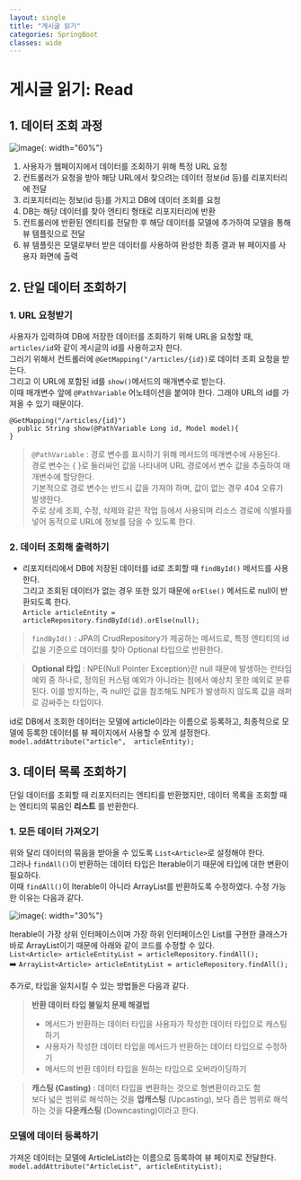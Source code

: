 ```yaml
---
layout: single
title: "게시글 읽기"
categories: SpringBoot
classes: wide
---
```


# 게시글 읽기: Read

## 1. 데이터 조회 과정

![image](https://github.com/Y0-0N63/STUDY-4242/assets/144354615/b4442b0b-7104-4f74-b98e-b137a1e936a9){: width="60%"}

1. 사용자가 웹페이지에서 데이터를 조회하기 위해 특정 URL 요청
2. 컨트롤러가 요청을 받아 해당 URL에서 찾으려는 데이터 정보(id 등)를 리포지터리에 전달
3. 리포지터리는 정보(id 등)를 가지고 DB에 데이터 조회를 요청
4. DB는 해당 데이터를 찾아 엔티티 형태로 리포지터리에 반환
5. 컨트롤러에 반환된 엔티티를 전달한 후 해당 데이터를 모델에 추가하여 모델을 통해 뷰 템플릿으로 전달
6. 뷰 템플릿은 모델로부터 받은 데이터를 사용하여 완성한 최종 결과 뷰 페이지를 사용자 화면에 출력

## 2. 단일 데이터 조회하기

### 1. URL 요청받기
사용자가 입력하여 DB에 저장한 데이터를 조회하기 위해 URL을 요청할 때, `articles/id`와 같이 게시글의 id를 사용하고자 한다.  <br>
그러기 위해서 컨트롤러에 `@GetMapping("/articles/{id})`로 데이터 조회 요청을 받는다. <br>
그리고 이 URL에 포함된 id를 `show()`메서드의 매개변수로 받는다. <br>
이때 매개변수 앞에 `@PathVariable` 어노테이션을 붙여야 한다. 그래야 URL의 id를 가져올 수 있기 때문이다.
```
@GetMapping("/articles/{id}")
  public String show(@PathVariable Long id, Model model){
}
```

>`@PathVariable` : 경로 변수를 표시하기 위해 메서드의 매개변수에 사용된다. <br>
> 경로 변수는 { }로 둘러싸인 값을 나타내며 URL 경로에서 변수 값을 추출하여 매개변수에 할당한다. <br>
> 기본적으로 경로 변수는 반드시 값을 가져야 하며, 값이 없는 경우 404 오류가 발생한다. <br>
> 주로 상세 조회, 수정, 삭제와 같은 작업 등에서 사용되며 리소스 경로에 식별자를 넣어 동적으로 URL에 정보를 담을 수 있도록 한다.

### 2. 데이터 조회해 출력하기
- 리포지터리에서 DB에 저장된 데이터를 id로 조회할 때 `findById()` 메서드를 사용한다. <br>
그리고 조회된 데이터가 없는 경우 또한 있기 때문에 `orElse()` 메서드로 null이 반환되도록 한다. <br>
`Article articleEntity = articleRepository.findById(id).orElse(null);`

>`findById()` : JPA의 CrudRepository가 제공하는 메서드로, 특정 엔티티의 id 값을 기준으로 데이터를 찾아 Optional 타입으로 반환한다.

>**Optional 타입** : NPE(Null Pointer Exception)란 null 때문에 발생하는 런타임 예외 중 하나로, 정의된 커스텀 예외가 아니라는 점에서 예상치 못한 예외로 분류된다. 이를 방지하는, 즉 null인 값을 참조해도 NPE가 발생하지 않도록 값을 래퍼로 감싸주는 타입이다.

id로 DB에서 조회한 데이터는 모델에 article이라는 이름으로 등록하고, 최종적으로 모델에 등록한 데이터를 뷰 페이지에서 사용할 수 있게 설정한다. <br>
`model.addAttribute("article",  articleEntity);`

## 3. 데이터 목록 조회하기

단일 데이터를 조회할 때 리포지터리는 엔티티를 반환했지만, 데이터 목록을 조회할 때는 엔티티의 묶음인 **리스트**	를 반환한다.

### 1. 모든 데이터 가져오기
위와 달리 데이터의 묶음을 받아올 수 있도록 `List<Article>`로 설정해야 한다. <br>
그러나 `findAll()`이 반환하는 데이터 타입은 Iterable이기 때문에 타입에 대한 변환이 필요하다. <br>
이때 `findAll()`이 Iterable이 아니라 ArrayList를 반환하도록 수정하였다. 수정 가능한 이유는 다음과 같다.

![image](https://github.com/Y0-0N63/Spring-Boot/assets/144354615/7572a864-aa6d-4667-8f0c-f46ddec81d82){: width="30%"}

Iterable이 가장 상위 인터페이스이며 가장 하위 인터페이스인 List를 구현한 클래스가 바로 ArrayList이기 때문에 아래와 같이 코드를 수정할 수 있다.  <br>
`List<Article> articleEntityList = articleRepository.findAll();`  <br>
➡️ `ArrayList<Article> articleEntityList = articleRepository.findAll();`

추가로, 타입을 일치시킬 수 있는 방법들은 다음과 같다.

>**반환 데이터 타입 불일치 문제 해결법** <br>
> - 메서드가 반환하는 데이터 타입을 사용자가 작성한 데이터 타입으로 캐스팅하기
> - 사용자가 작성한 데이터 타입을 메서드가 반환하는 데이터 타입으로 수정하기
> - 메서드의 반환 데이터 타입을 원하는 타입으로 오버라이딩하기

>**캐스팅 (Casting)** : 데이터 타입을 변환하는 것으로 형변환이라고도 함 <br>
> 보다 넓은 범위로 해석하는 것을 **업캐스팅** (Upcasting), 보다 좁은 범위로 해석하는 것을 **다운캐스팅** (Downcasting)이라고 한다.

### 모델에 데이터 등록하기
가져온 데이터는 모델에 ArticleList라는 이름으로 등록하여 뷰 페이지로 전달한다.
`model.addAttribute("ArticleList", articleEntityList);`

